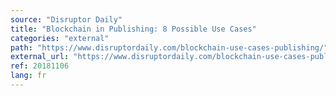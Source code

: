 ```yaml
---
source: "Disruptor Daily"
title: "Blockchain in Publishing: 8 Possible Use Cases"
categories: "external"
path: "https://www.disruptordaily.com/blockchain-use-cases-publishing/"
external_url: "https://www.disruptordaily.com/blockchain-use-cases-publishing/"
ref: 20181106
lang: fr
---
```

